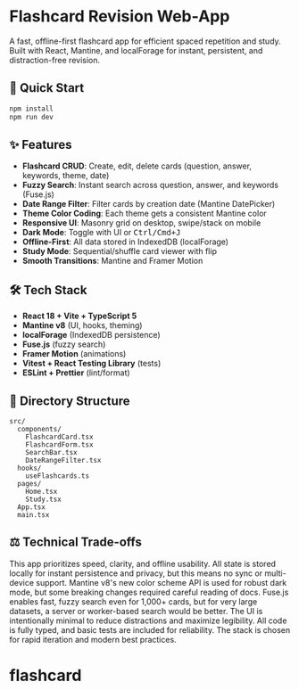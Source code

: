 # Flashcard Revision Web-App

A fast, offline-first flashcard app for efficient spaced repetition and study. Built with React, Mantine, and localForage for instant, persistent, and distraction-free revision.

## 🚀 Quick Start

```sh
npm install
npm run dev
```

## ✨ Features

- **Flashcard CRUD**: Create, edit, delete cards (question, answer, keywords, theme, date)
- **Fuzzy Search**: Instant search across question, answer, and keywords (Fuse.js)
- **Date Range Filter**: Filter cards by creation date (Mantine DatePicker)
- **Theme Color Coding**: Each theme gets a consistent Mantine color
- **Responsive UI**: Masonry grid on desktop, swipe/stack on mobile
- **Dark Mode**: Toggle with UI or <kbd>Ctrl/Cmd+J</kbd>
- **Offline-First**: All data stored in IndexedDB (localForage)
- **Study Mode**: Sequential/shuffle card viewer with flip
- **Smooth Transitions**: Mantine and Framer Motion

## 🛠 Tech Stack

- **React 18 + Vite + TypeScript 5**
- **Mantine v8** (UI, hooks, theming)
- **localForage** (IndexedDB persistence)
- **Fuse.js** (fuzzy search)
- **Framer Motion** (animations)
- **Vitest + React Testing Library** (tests)
- **ESLint + Prettier** (lint/format)

## 📁 Directory Structure

```
src/
  components/
    FlashcardCard.tsx
    FlashcardForm.tsx
    SearchBar.tsx
    DateRangeFilter.tsx
  hooks/
    useFlashcards.ts
  pages/
    Home.tsx
    Study.tsx
  App.tsx
  main.tsx
```

## ⚖️ Technical Trade-offs

This app prioritizes speed, clarity, and offline usability. All state is stored locally for instant persistence and privacy, but this means no sync or multi-device support. Mantine v8's new color scheme API is used for robust dark mode, but some breaking changes required careful reading of docs. Fuse.js enables fast, fuzzy search even for 1,000+ cards, but for very large datasets, a server or worker-based search would be better. The UI is intentionally minimal to reduce distractions and maximize legibility. All code is fully typed, and basic tests are included for reliability. The stack is chosen for rapid iteration and modern best practices.
# flashcard
